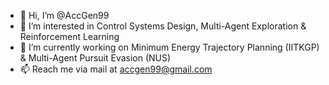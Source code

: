- 👋 Hi, I’m @AccGen99
- 👀 I’m interested in Control Systems Design, Multi-Agent Exploration & Reinforcement Learning
- 🌱 I’m currently working on Minimum Energy Trajectory Planning (IITKGP) & Multi-Agent Pursuit Evasion (NUS)
- 📫 Reach me via mail at accgen99@gmail.com

<!---
AccGen99/AccGen99 is a ✨ special ✨ repository because its `README.md` (this file) appears on your GitHub profile.
You can click the Preview link to take a look at your changes.
- 💞️ I’m looking to collaborate on simulation of a hexacopter for obstacle avoidance & path planning algorithm development

--->

